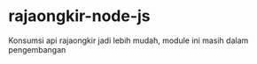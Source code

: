 # rajaongkir-node-js

Konsumsi api rajaongkir jadi lebih mudah, module ini masih dalam pengembangan

